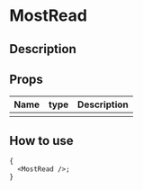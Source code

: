 # MostRead

## Description

## Props

| Name | type | Description |
| ---- | ---- | ----------- |
|      |      |             |

## How to use

```tsx
{
  <MostRead />;
}
```
